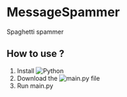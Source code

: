 # MessageSpammer
Spaghetti spammer

## How to use ?
1. Install ![Python](https://www.python.org/downloads/)
2. Download the ![main.py](https://github.com/HerraVp/MessageSpammer/releases/tag/1.0) file
3. Run main.py
